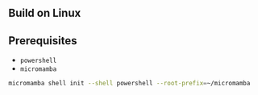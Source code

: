 ## Build on Linux

## Prerequisites

- `powershell`
- `micromamba`

```bash
micromamba shell init --shell powershell --root-prefix=~/micromamba
```
